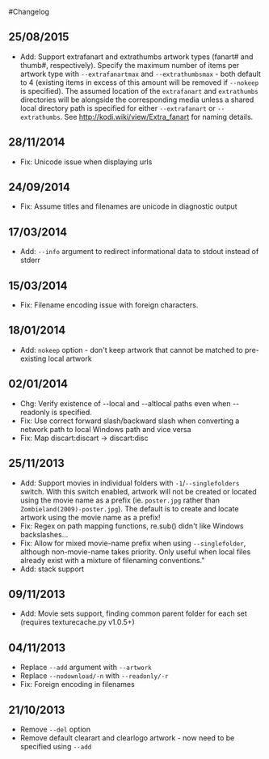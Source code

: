 
#Changelog

## 25/08/2015
* Add: Support extrafanart and extrathumbs artwork types (fanart# and thumb#, respectively). Specify the maximum number of items per artwork type with `--extrafanartmax` and `--extrathumbsmax` - both default to 4 (existing items in excess of this amount will be removed if `--nokeep` is specified). The assumed location of the `extrafanart` and `extrathumbs` directories will be alongside the corresponding media unless a shared local directory path is specified for either `--extrafanart` or `--extrathumbs`. See http://kodi.wiki/view/Extra_fanart for naming details.

## 28/11/2014
* Fix: Unicode issue when displaying urls

## 24/09/2014
* Fix: Assume titles and filenames are unicode in diagnostic output

## 17/03/2014
* Add: `--info` argument to redirect informational data to stdout instead of stderr

## 15/03/2014
* Fix: Filename encoding issue with foreign characters.

## 18/01/2014
* Add: `nokeep` option - don't keep artwork that cannot be matched to pre-existing local artwork

## 02/01/2014
* Chg: Verify existence of --local and --altlocal paths even when --readonly is specified.
* Fix: Use correct forward slash/backward slash when converting a network path to local Windows path and vice versa
* Fix: Map discart:discart -> discart:disc

## 25/11/2013
* Add: Support movies in individual folders with `-1`/`--singlefolders` switch. With this switch enabled, artwork will not be created or located using the movie name as a prefix (ie. `poster.jpg` rather than `Zombieland(2009)-poster.jpg`). The default is to create and locate artwork using the movie name as a prefix!
* Fix: Regex on path mapping functions, re.sub() didn't like Windows backslashes...
* Fix: Allow for mixed movie-name prefix when using `--singlefolder`, although non-movie-name takes priority. Only useful when local files already exist with a mixture of filenaming conventions."
* Add: stack support

## 09/11/2013
* Add: Movie sets support, finding common parent folder for each set (requires texturecache.py v1.0.5+)

## 04/11/2013
* Replace `--add` argument with `--artwork`
* Replace `--nodownload/-n` with `--readonly/-r`
* Fix: Foreign encoding in filenames

## 21/10/2013
* Remove `--del` option
* Remove default clearart and clearlogo artwork - now need to be specified using `--add`
